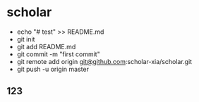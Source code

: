 # scholar
* echo "# test" >> README.md
* git init
* git add README.md
* git commit -m "first commit"
* git remote add origin git@github.com:scholar-xia/scholar.git
* git push -u origin master

## 123